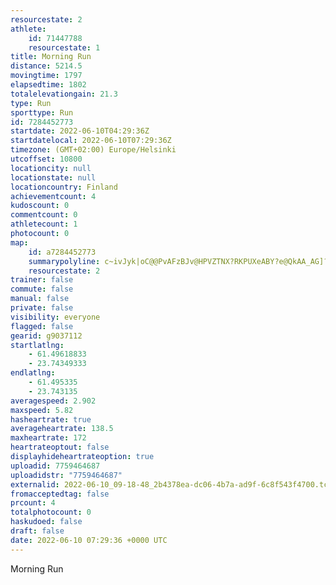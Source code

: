 ```yaml
---
resourcestate: 2
athlete:
    id: 71447788
    resourcestate: 1
title: Morning Run
distance: 5214.5
movingtime: 1797
elapsedtime: 1802
totalelevationgain: 21.3
type: Run
sporttype: Run
id: 7284452773
startdate: 2022-06-10T04:29:36Z
startdatelocal: 2022-06-10T07:29:36Z
timezone: (GMT+02:00) Europe/Helsinki
utcoffset: 10800
locationcity: null
locationstate: null
locationcountry: Finland
achievementcount: 4
kudoscount: 0
commentcount: 0
athletecount: 1
photocount: 0
map:
    id: a7284452773
    summarypolyline: c~ivJyk|oC@@PvAFzBJv@HPVZTNX?RKPUXeABY?e@QkAA_AG]?aBEg@Qa@]c@e@?IBUVMPGTGx@Bd@?\F~@@nAD`@BdAP|@Vd@RRLFJ@JIFM^{@Lk@Be@C_@@eAImAIaCQk@KU_@[]?UJWVKZI`@Af@@p@FdABz@Fh@Bv@ATDh@JXVh@LFP@RIPc@DSRe@JaAEqBGy@AiAGy@EUWk@UOa@?UN[p@GXEf@HxCH~@?vABZNj@TXZRJBJCTKHKZ{@Bk@@k@SyEAcAGa@I[OUGGSE]Jc@b@Mf@Id@Ch@@d@Hp@Bd@?jBDv@DPXp@^^JBLEJIVo@Ls@BgAOuCEuBIk@O[_@O[BGDYz@IfA?r@Ff@C\@j@DbAL`ARp@PVPJP?PMRa@NaAB{@Cy@GoDCu@Ga@GWSYQIOAG@[NINGJQdAGt@^jHNh@PXLJNDF?ZUHOFYD]@aAIoBCoBKyAKc@UYc@?OJWb@Qv@E`ANrABjCNhAL\PXNHF@LARQNg@L{@@}@OkDMkAOs@_@a@KCE@WPUd@K^Et@?^Hn@D`B?pAD\Ph@N\TRF@HCPUJKRe@FOFg@Ba@EkB@eAM}BE[IYEKSUQCWDIDMPKXM`AA^DdFFhAPx@FRVNNDFAVYLYPcABs@A}@Ek@MeEOi@SSWIO?YZQ^Kh@GnAJhC?lAJjAPh@Z`@BBL?RGVe@Nw@Dg@?]EmGUaAY_@OGO?QPKPKVId@Cl@LdADxA@~@Gx@Bd@Vv@LTRLN@FCP_@Pk@Hq@?yAGuB?}@Eq@EWMc@KQUYGAOBc@n@U~@Cx@@b@Fn@@bAEvABZRp@Pd@RNZBFCBKPSRg@Ji@Fo@MiCC_B@eAMa@a@e@MGMA]HQRIPId@IVGv@BpA@h@Hz@@bAFf@JZR`@DTNN\@JCHK\_AJg@D{@EiAC[
    resourcestate: 2
trainer: false
commute: false
manual: false
private: false
visibility: everyone
flagged: false
gearid: g9037112
startlatlng:
    - 61.49618833
    - 23.74349333
endlatlng:
    - 61.495335
    - 23.743135
averagespeed: 2.902
maxspeed: 5.82
hasheartrate: true
averageheartrate: 138.5
maxheartrate: 172
heartrateoptout: false
displayhideheartrateoption: true
uploadid: 7759464687
uploadidstr: "7759464687"
externalid: 2022-06-10_09-18-48_2b4378ea-dc06-4b7a-ad9f-6c8f543f4700.tcx
fromacceptedtag: false
prcount: 4
totalphotocount: 0
haskudoed: false
draft: false
date: 2022-06-10 07:29:36 +0000 UTC
---
```

Morning Run